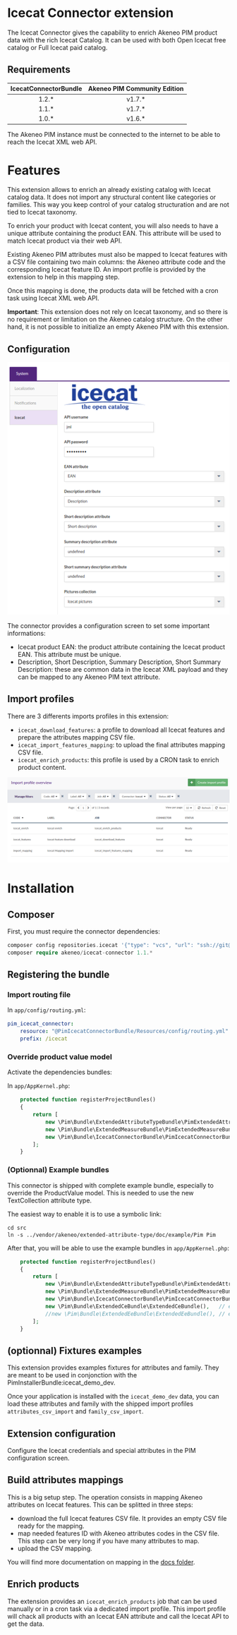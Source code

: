 # Icecat Connector extension

The Icecat Connector gives the capability to enrich Akeneo PIM product data with the rich Icecat Catalog. It can be used with both Open Icecat free catalog or Full Icecat paid catalog.

## Requirements

| IcecatConnectorBundle | Akeneo PIM Community Edition |
|:---------------------:|:----------------------------:|
| 1.2.*                 | v1.7.*                       |
| 1.1.*                 | v1.7.*                       |
| 1.0.*                 | v1.6.*                       |

The Akeneo PIM instance must be connected to the internet to be able to reach the Icecat XML web API.

# Features

This extension allows to enrich an already existing catalog with Icecat catalog data. It does not import any structural content like categories or families. This way you keep control of your catalog structuration and are not tied to Icecat taxonomy.

To enrich your product with Icecat content, you will also needs to have a unique attribute containing the product EAN. This attribute will be used to match Icecat product via their web API.

Existing Akeneo PIM attributes must also be mapped to Icecat features with a CSV file containing two main columns: the Akeneo attribute code and the corresponding Icecat feature ID. An import profile is provided by the extension to help in this mapping step.

Once this mapping is done, the products data will be fetched with a cron task using Icecat XML web API.

**Important**: This extension does not rely on Icecat taxonomy, and so there is no requirement or limitation on the Akeneo catalog structure.
On the other hand, it is not possible to initialize an empty Akeneo PIM with this extension.

## Configuration

![Configuration screen](docs/img/icecat-config-01.png)

The connector provides a configuration screen to set some important informations:
- Icecat product EAN: the product attribute containing the Icecat product EAN. This attribute must be unique.
- Description, Short Description, Summary Description, Short Summary Description: these are common data in the Icecat XML payload and they can be mapped to any Akeneo PIM text attribute.

## Import profiles

There are 3 differents imports profiles in this extension:
- `icecat_download_features`: a profile to download all Icecat features and prepare the attributes mapping CSV file.
- `icecat_import_features_mapping`: to upload the final attributes mapping CSV file.
- `icecat_enrich_products`: this profile is used by a CRON task to enrich product content.

![Import profiles](docs/img/icecat-import-01.png)

# Installation

## Composer

First, you must require the connector dependencies:

```php
composer config repositories.icecat '{"type": "vcs", "url": "ssh://git@distribution.akeneo.com:443/IcecatConnector", "branch": "master"}'
composer require akeneo/icecat-connector 1.1.*
```

## Registering the bundle

### Import routing file

In `app/config/routing.yml`:
```yml
pim_icecat_connector:
    resource: "@PimIcecatConnectorBundle/Resources/config/routing.yml"
    prefix: /icecat
```
### Override product value model

Activate the dependencies bundles:

In `app/AppKernel.php`:

```php
    protected function registerProjectBundles()
    {
        return [
            new \Pim\Bundle\ExtendedAttributeTypeBundle\PimExtendedAttributeTypeBundle(),
            new \Pim\Bundle\ExtendedMeasureBundle\PimExtendedMeasureBundle(),
            new \Pim\Bundle\IcecatConnectorBundle\PimIcecatConnectorBundle(),
        ];
    }
```

### (Optionnal) Example bundles

This connector is shipped with complete example bundle, especially to override the ProductValue model.
This is needed to use the new TextCollection attribute type.

The easiest way to enable it is to use a symbolic link:

```
cd src
ln -s ../vendor/akeneo/extended-attribute-type/doc/example/Pim Pim
```

After that, you will be able to use the example bundles in `app/AppKernel.php`:

```php
    protected function registerProjectBundles()
    {
        return [
            new \Pim\Bundle\ExtendedAttributeTypeBundle\PimExtendedAttributeTypeBundle(),
            new \Pim\Bundle\ExtendedMeasureBundle\PimExtendedMeasureBundle(),
            new \Pim\Bundle\IcecatConnectorBundle\PimIcecatConnectorBundle(),
            new \Pim\Bundle\ExtendedCeBundle\ExtendedCeBundle(),   // example CE bundle to activate the extended attributes
            //new \Pim\Bundle\ExtendedEeBundle\ExtendedEeBundle(), // example EE bundle to activate the extended attributes
        ];
    }
```

## (optionnal) Fixtures examples

This extension provides examples fixtures for attributes and family.
They are meant to be used in conjonction with the PimInstallerBundle:icecat_demo_dev.

Once your application is installed with the `icecat_demo_dev` data, you can load these attributes and family with the
shipped import profiles `attributes_csv_import` and `family_csv_import`.

## Extension configuration

Configure the Icecat credentials and special attributes in the PIM configuration screen.

## Build attributes mappings

This is a big setup step. The operation consists in mapping Akeneo attributes on Icecat features.
This can be splitted in three steps:
* download the full Icecat features CSV file. It provides an empty CSV file ready for the mapping.
* map needed features ID with Akeneo attributes codes in the CSV file. This step can be very long if you have many attributes to map.
* upload the CSV mapping.

You will find more documentation on mapping in the [docs folder](docs/mapping.md).

## Enrich products  

The extension provides an `icecat_enrich_products` job that can be used manually or in a cron task via a dedicated import profile.
This import profile will chack all products with an Icecat EAN attribute and call the Icecat API to get the data. 
